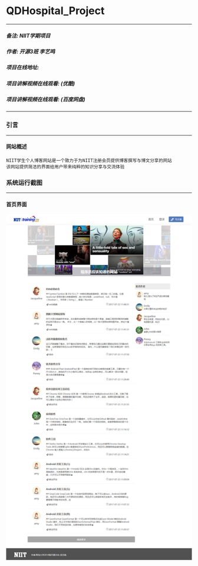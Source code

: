 # QDHospital_Project
****
##### 备注:        NIIT学期项目
##### 作者:        开源3班 李艺鸣
##### 项目在线地址: 
##### 项目讲解视频在线观看: (优酷) 
##### 项目讲解视频在线观看: (百度网盘)
****

### 引言
****
#### 网站概述
```
NIIT学生个人博客网站是一个致力于为NIIT注册会员提供博客撰写与博文分享的网站
该网站提供简洁的界面给用户带来纯粹的知识分享与交流体验
```

### 系统运行截图
***
#### 首页界面
<img src="https://github.com/Jacqueline008/NIITBlog_Project/blob/master/%E9%A1%B9%E7%9B%AE%E6%96%87%E6%A1%A3%E6%89%80%E9%9C%80%E6%96%87%E4%BB%B6/%E9%A6%96%E9%A1%B5.png?raw=true">
